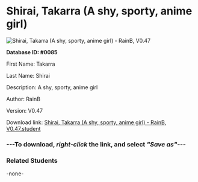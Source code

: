 # Shirai, Takarra (A shy, sporty, anime girl)

<img src="Files/Shirai, Takarra (A shy, sporty, anime girl).png" title="Shirai, Takarra (A shy, sporty, anime girl) - RainB, V0.47">

**Database ID: #0085**

First Name: Takarra

Last Name: Shirai

Description: A shy, sporty, anime girl

Author: RainB

Version: V0.47

Download link: <a href="https://raw.githubusercontent.com/Arbiter1223/Daigaku-Gurashi-Custom-Students/master/Files/Student Files/Shirai%2C%20Takarra%20(A%20shy%2C%20sporty%2C%20anime%20girl)%20-%20RainB%2C%20V0.47.student">Shirai, Takarra (A shy, sporty, anime girl) - RainB, V0.47.student</a>

### ---**To download, _right-click_ the link, and select _"Save as"_**---

### Related Students

-none-

